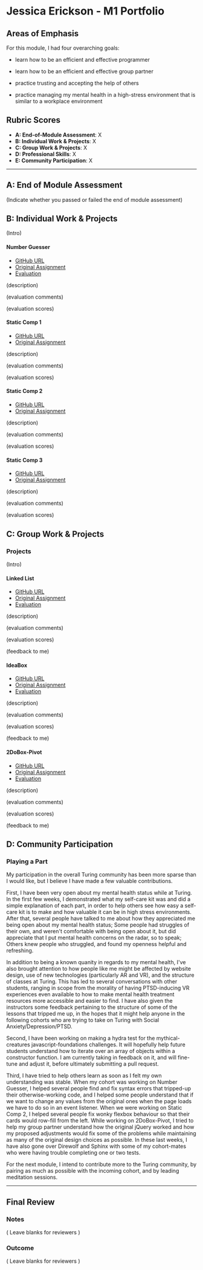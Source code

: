 # Jessica Erickson - M1 Portfolio

## Areas of Emphasis

For this module, I had four overarching goals: 

* learn how to be an efficient and effective programmer
     
* learn how to be an efficient and effective group partner
     
* practice trusting and accepting the help of others
     
* practice managing my mental health in a high-stress environment that is similar to a workplace environment

## Rubric Scores

* **A: End-of-Module Assessment**: X
* **B: Individual Work & Projects**: X
* **C: Group Work & Projects**: X
* **D: Professional Skills**: X
* **E: Community Participation**: X

-----------------------

## A: End of Module Assessment

(Indicate whether you passed or failed the end of module assessment)


## B: Individual Work & Projects

(Intro)

#### Number Guesser

* [GitHub URL](https://github.com/IntrepidPanda/NumberGuesserV2)
* [Original Assignment](http://frontend.turing.io/projects/number-guesser.html)
* [Evaluation](https://github.com/turingschool/front-end-submissions-public/blob/master/1806/mod-1/number-guesser/jessica-erickson.md)

(description)

(evaluation comments)

(evaluation scores)

#### Static Comp 1

* [GitHub URL](https://github.com/IntrepidPanda/je-comp-challenge-1)
* [Original Assignment](http://frontend.turing.io/projects/m1-static-comp-1.html)

(description)

(evaluation comments)

(evaluation scores)

#### Static Comp 2

* [GitHub URL](https://github.com/IntrepidPanda/je-comp-challenge-2)
* [Original Assignment](http://frontend.turing.io/projects/m1-static-comp-2.html)

(description)

(evaluation comments)

(evaluation scores)

#### Static Comp 3

* [GitHub URL](https://github.com/IntrepidPanda/je-comp-challenge-3)
* [Original Assignment](http://frontend.turing.io/projects/m1-static-comp-3.html)

(description)

(evaluation comments)

(evaluation scores)

## C: Group Work & Projects

### Projects

(Intro)

#### Linked List

* [GitHub URL](https://github.com/IntrepidPanda/LinkedList)
* [Original Assignment](http://frontend.turing.io/projects/linked-list.html)
* [Evaluation](https://github.com/turingschool/front-end-submissions-public/blob/master/1806/mod-1/linked-list/james-jessica.md)

(description)

(evaluation comments)

(evaluation scores)

(feedback to me)

#### IdeaBox

* [GitHub URL](https://github.com/JoelSmith123/ideabox)
* [Original Assignment](http://frontend.turing.io/projects/ideabox.html)
* [Evaluation](https://github.com/turingschool/front-end-submissions-public/blob/master/1806/mod-1/idea-box/jessica-joel.md)

(description)

(evaluation comments)

(evaluation scores)

(feedback to me)

#### 2DoBox-Pivot

* [GitHub URL](https://github.com/JustinTorrance/2DoBox-Pivot)
* [Original Assignment](http://frontend.turing.io/projects/2DoBox-Pivot-Mod1.html)
* [Evaluation](https://github.com/turingschool/front-end-submissions-public/blob/master/1806/mod-1/to-do-box/jessica-justin.md)

(description)

(evaluation comments)

(evaluation scores)

(feedback to me)

## D: Community Participation

### Playing a Part

My participation in the overall Turing community has been more sparse than I would like, but I believe I have made a few valuable contributions. 

First, I have been very open about my mental health status while at Turing. In the first few weeks, I demonstrated what my self-care kit was and did a simple explanation of each part, in order to help others see how easy a self-care kit is to make and how valuable it can be in high stress environments. After that, several people have talked to me about how they appreciated me being open about my mental health status; Some people had struggles of their own, and weren't comfortable with being open about it, but did appreciate that I put mental health concerns on the radar, so to speak; Others knew people who struggled, and found my openness helpful and refreshing.

In addition to being a known quanity in regards to my mental health, I've also brought attention to how people like me might be affected by website design, use of new technologies (particularly AR and VR), and the structure of classes at Turing. This has led to several conversations with other students, ranging in scope from the morality of having PTSD-inducing VR experiences even available to how to make mental health treatment resources more accessible and easier to find. I have also given the instructors some feedback pertaining to the structure of some of the lessons that tripped me up, in the hopes that it might help anyone in the following cohorts who are trying to take on Turing with Social Anxiety/Depression/PTSD.

Second, I have been working on making a hydra test for the mythical-creatures javascript-foundations challenges. It will hopefully help future students understand how to iterate over an array of objects within a constructor function. I am currently taking in feedback on it, and will fine-tune and adjust it, before ultimately submitting a pull request.

Third, I have tried to help others learn as soon as I felt my own understanding was stable. When my cohort was working on Number Guesser, I helped several people find and fix syntax errors that tripped-up their otherwise-working code, and I helped some people understand that if we want to change any values from the original ones when the page loads we have to do so in an event listener. When we were working on Static Comp 2, I helped several people fix wonky flexbox behaviour so that their cards would row-fill from the left. While working on 2DoBox-Pivot, I tried to help my group partner understand how the original jQuery worked and how my proposed adjustments would fix some of the problems while maintaining as many of the original design choices as possible. In these last weeks, I have also gone over Direwolf and Sphinx with some of my cohort-mates who were having trouble completing one or two tests.

For the next module, I intend to contribute more to the Turing community, by pairing as much as possible with the incoming cohort, and by leading meditation sessions.

------------------

## Final Review

### Notes

( Leave blanks for reviewers )

### Outcome

( Leave blanks for reviewers )
